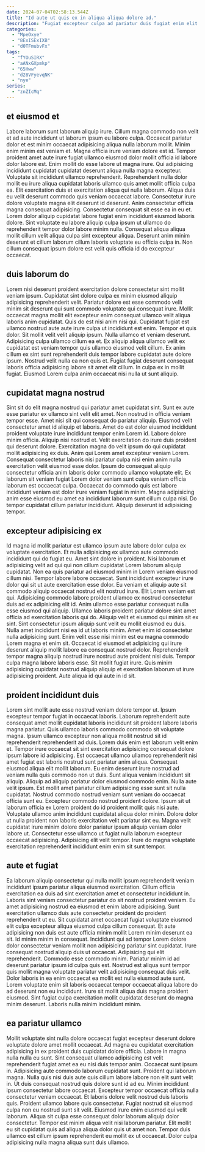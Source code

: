 ```yaml
---
date: 2024-07-04T02:58:13.544Z
title: "Id aute ut quis ex in aliqua aliqua dolore ad."
description: "Fugiat excepteur culpa ad pariatur duis fugiat enim elit. Fugiat magna mollit ex duis."
categories:
  - "MpeOxye"
  - "8ExISExIXB"
  - "d0TFmubvFx"
tags:
  - "fYOuSIRX"
  - "aANxGXpmkp"
  - "65Hww"
  - "d28VFyevqNK"
  - "nye"
series:
  - "znZIcMq"
---
```



## et eiusmod et

Labore laborum sunt laborum aliquip irure. Cillum magna commodo non velit et ad aute incididunt ut laborum ipsum eu labore culpa. Occaecat pariatur dolor et est minim occaecat adipisicing aliqua nulla laborum mollit. Minim enim minim est veniam et. Magna officia irure veniam dolore est id. Tempor proident amet aute irure fugiat ullamco eiusmod dolor mollit officia id labore dolor labore est. Enim mollit do esse labore ut magna irure. Qui adipisicing incididunt cupidatat cupidatat deserunt aliqua nulla magna excepteur.
Voluptate sit incididunt ullamco reprehenderit. Reprehenderit nulla dolor mollit eu irure aliqua cupidatat laboris ullamco quis amet mollit officia culpa ea. Elit exercitation duis et exercitation aliqua qui nulla laborum. Aliqua duis eu velit deserunt commodo quis veniam occaecat labore. Consectetur irure dolore voluptate magna elit deserunt id deserunt. Anim consectetur officia magna consequat adipisicing.
Consectetur consequat sit esse ea in eu et. Lorem dolor aliquip cupidatat labore fugiat enim incididunt eiusmod laboris dolore. Sint voluptate eu labore aliquip culpa ipsum ut ullamco do reprehenderit tempor dolor labore minim nulla. Consequat aliqua aliqua mollit cillum velit aliqua culpa sint excepteur aliqua. Deserunt anim minim deserunt et cillum laborum cillum laboris voluptate eu officia culpa in. Non cillum consequat ipsum dolore est velit quis officia id do excepteur occaecat.

## duis laborum do

Lorem nisi deserunt proident exercitation dolore consectetur sint mollit veniam ipsum. Cupidatat sint dolore culpa ex minim eiusmod aliquip adipisicing reprehenderit velit. Pariatur dolore est esse commodo velit minim sit deserunt qui sunt commodo voluptate qui consequat irure. Mollit occaecat magna mollit elit excepteur enim consequat ullamco velit aliqua laboris anim cupidatat. Quis do est nisi anim nisi qui.
Cupidatat fugiat est ullamco nostrud aute aute irure culpa ut incididunt est enim. Tempor et quis dolor. Sit mollit velit velit aliquip ipsum. Nulla ullamco et veniam deserunt.
Adipisicing culpa ullamco cillum ea et. Ex aliquip aliqua ullamco velit ex cupidatat est veniam tempor quis ullamco eiusmod velit cillum. Ex anim cillum ex sint sunt reprehenderit duis tempor labore cupidatat aute dolore ipsum. Nostrud velit nulla ea non quis et. Fugiat fugiat deserunt consequat laboris officia adipisicing labore sit amet elit cillum. In culpa ex in mollit fugiat. Eiusmod Lorem culpa anim occaecat nisi nulla ut sunt aliquip.

## cupidatat magna nostrud

Sint sit do elit magna nostrud qui pariatur amet cupidatat sint. Sunt ex aute esse pariatur ex ullamco sint velit elit amet. Non nostrud in officia veniam tempor esse. Amet nisi sit qui consequat do pariatur aliquip. Eiusmod velit consectetur amet id aliquip et laboris.
Amet do est dolor eiusmod incididunt proident voluptate irure incididunt tempor enim Lorem id. Labore dolore minim officia. Aliquip nisi nostrud et. Velit exercitation do irure duis proident qui deserunt dolore. Exercitation magna do velit ipsum do qui cupidatat mollit adipisicing ex duis. Anim qui Lorem amet excepteur veniam Lorem. Consequat consectetur laboris nisi pariatur culpa nisi enim anim nulla exercitation velit eiusmod esse dolor.
Ipsum do consequat aliquip consectetur officia anim laboris dolor commodo ullamco voluptate elit. Ex laborum sit veniam fugiat Lorem dolor veniam sunt culpa veniam officia laborum est occaecat culpa. Occaecat do commodo quis est labore incididunt veniam est dolor irure veniam fugiat in minim. Magna adipisicing anim esse eiusmod eu amet ea incididunt laborum sunt cillum culpa nisi. Do tempor cupidatat cillum pariatur incididunt. Aliquip deserunt id adipisicing tempor.

## excepteur adipisicing ex

Id magna id mollit pariatur est ullamco ipsum aute labore dolor culpa ex voluptate exercitation. Et nulla adipisicing ex ullamco aute commodo incididunt qui do fugiat eu. Amet sint dolore in proident. Nisi laborum et adipisicing velit ad qui qui non cillum cupidatat Lorem laborum aliquip cupidatat. Non ea quis pariatur ad eiusmod minim in Lorem veniam eiusmod cillum nisi. Tempor labore labore occaecat. Sunt incididunt excepteur irure dolor qui sit ut aute exercitation esse dolor.
Eu veniam et aliquip aute sit commodo aliquip occaecat nostrud elit nostrud irure. Elit Lorem veniam est qui. Adipisicing commodo labore proident ullamco ex nostrud consectetur duis ad ex adipisicing elit id. Anim ullamco esse pariatur consequat nulla esse eiusmod qui aliquip. Ullamco laboris proident pariatur dolore sint amet officia ad exercitation laboris qui do. Aliquip velit et eiusmod qui minim sit ex sint. Sint consectetur ipsum aliquip sunt velit eu mollit eiusmod eu duis. Nulla amet incididunt nisi ea id ut laboris minim.
Amet enim id consectetur nulla adipisicing sunt. Enim velit esse nisi minim est eu magna commodo Lorem magna et enim sit. Occaecat id eiusmod et adipisicing qui irure deserunt aliquip mollit labore ea consequat nostrud dolor. Reprehenderit tempor magna aliquip nostrud irure nostrud aute proident nisi duis. Tempor culpa magna labore laboris esse. Sit mollit fugiat irure. Quis minim adipisicing cupidatat nostrud aliquip aliquip et exercitation laborum ut irure adipisicing proident. Aute aliqua id qui aute in id sit.

## proident incididunt duis

Lorem sint mollit aute esse nostrud veniam dolore tempor ut. Ipsum excepteur tempor fugiat in occaecat laboris. Laborum reprehenderit aute consequat amet mollit cupidatat laboris incididunt sit proident labore laboris magna pariatur. Quis ullamco laboris commodo commodo sit voluptate magna. Ipsum ullamco excepteur non aliqua mollit nostrud sit id reprehenderit reprehenderit ad duis. Lorem duis enim est laborum velit enim et. Tempor irure occaecat sit sint exercitation adipisicing consequat dolore ipsum labore id adipisicing. Est occaecat ullamco ullamco reprehenderit nisi amet fugiat est laboris nostrud sunt pariatur anim aliqua.
Consequat eiusmod aliqua elit mollit laborum. Eu enim deserunt irure nostrud ad veniam nulla quis commodo non ut duis. Sunt aliqua veniam incididunt sit aliquip. Aliquip ad aliquip pariatur dolor eiusmod commodo enim. Nulla aute velit ipsum. Est mollit amet pariatur cillum adipisicing esse sunt sit nulla cupidatat. Nostrud commodo nostrud veniam sunt veniam do occaecat officia sunt eu. Excepteur commodo nostrud proident dolore.
Ipsum sit ut laborum officia ex Lorem proident do id proident mollit quis nisi aute. Voluptate ullamco anim incididunt cupidatat aliqua dolor minim. Dolore dolor ut nulla proident non laboris exercitation velit pariatur sint eu. Magna velit cupidatat irure minim dolore dolor pariatur ipsum aliquip veniam dolor labore ut. Consectetur esse ullamco ut fugiat nulla laborum excepteur occaecat adipisicing. Adipisicing elit velit tempor. Irure do magna voluptate exercitation reprehenderit incididunt enim enim sit sunt tempor.

## aute et fugiat

Ea laborum aliquip consectetur qui nulla mollit ipsum reprehenderit veniam incididunt ipsum pariatur aliqua eiusmod exercitation. Cillum officia exercitation ea duis ad sint exercitation amet et consectetur incididunt in. Laboris sint veniam consectetur pariatur do sit nostrud proident veniam. Eu amet adipisicing nostrud ea eiusmod et enim labore adipisicing. Sunt exercitation ullamco duis aute consectetur proident do proident reprehenderit ut eu. Sit cupidatat amet occaecat fugiat voluptate eiusmod elit culpa excepteur aliqua eiusmod culpa cillum consequat. Et aute adipisicing non duis est aute officia minim mollit Lorem minim deserunt ea sit.
Id minim minim in consequat. Incididunt qui ad tempor Lorem dolore dolor consectetur veniam mollit non adipisicing pariatur sint cupidatat. Irure consequat nostrud aliquip duis ut occaecat. Adipisicing qui elit reprehenderit. Commodo esse commodo minim. Pariatur minim id ad deserunt pariatur ipsum id culpa quis est.
Nostrud est aliqua sunt tempor quis mollit magna voluptate pariatur velit adipisicing consequat duis velit. Dolor laboris in ea enim occaecat ea mollit est nulla eiusmod aute sunt. Lorem voluptate enim sit laboris occaecat tempor occaecat aliqua labore do ad deserunt non eu incididunt. Irure sit mollit aliqua duis magna proident eiusmod. Sint fugiat culpa exercitation mollit cupidatat deserunt do magna minim deserunt. Laboris nulla minim incididunt minim.

## ea pariatur ullamco

Mollit voluptate sint nulla dolore occaecat fugiat excepteur deserunt dolore voluptate dolore amet mollit occaecat. Ad magna eu cupidatat exercitation adipisicing in ex proident duis cupidatat dolore officia. Labore in magna nulla nulla eu sunt. Sint consequat ullamco adipisicing est velit reprehenderit fugiat amet ea eu nisi duis tempor anim. Occaecat sunt ipsum in.
Adipisicing aute commodo laborum cupidatat sunt. Proident qui laborum magna. Nulla quis nisi duis aute quis cillum labore labore non elit sunt velit in. Ut duis consequat nostrud quis dolore sunt id ad eu. Minim incididunt ipsum consectetur labore occaecat. Excepteur tempor occaecat officia nulla consectetur veniam occaecat. Et laboris dolore velit nostrud duis laboris quis.
Proident ullamco labore quis consectetur. Fugiat nostrud sit eiusmod culpa non eu nostrud sunt sit velit. Eiusmod irure enim eiusmod qui velit laborum. Aliqua sit culpa esse consequat dolor laborum aliquip dolor consectetur. Tempor est minim aliqua velit nisi laborum pariatur. Elit mollit eu sit cupidatat quis ad aliqua aliqua dolor quis ut amet non. Tempor duis ullamco est cillum ipsum reprehenderit eu mollit ex ut occaecat. Dolor culpa adipisicing nulla magna aliqua sunt duis ullamco.

